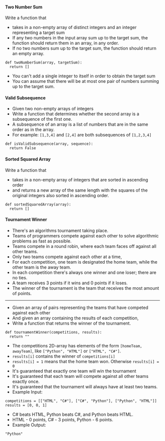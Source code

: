 #### Two Number Sum
Write a function that 
- takes in a non-empty array of distinct integers and an integer representing a target sum
- If any two numbers in the input array sum up to the target sum, the function should return them in an array, in any order.
- If no two numbers sum up to the target sum, the function should return an empty array.
```
def twoNumberSum(array, targetSum):
  return []
```
- You can't add a single integer to itself in order to obtain the target sum
- You can assume that there will be at most one pair of numbers summing up to the target sum.

#### Valid Subsequence
- Given two non-empty arrays of integers
- Write a function that determines whether the second array is a subsequence of the first one.
- A subsequence of an array is a list of numbers that are in the same order as in the array.
- For example: `[1,3,4]` and `[2,4]` are both subsequences of `[1,2,3,4]`
```
def isValidSubsequence(array, sequence):
  return False
```

#### Sorted Squared Array
Write a function that 
- takes in a non-empty array of integers that are sorted in ascending order
- and returns a new array of the same length with the squares of the original integers also sorted in ascending order.
```
def sortedSquaredArray(array):
  return []
```

#### Tournament Winner
- There's an algorithms tournament taking place.
- Teams of programmers compete against each other to solve algorithmic problems as fast as possible.
- Teams compete in a round robin, where each team faces off against all other teams. 
- Only two teams compete against each other at a time,
- For each competition, one team is designated the home team, while the other team is the away team. 
- In each competition there's always one winner and one loser; there are no ties. 
- A team receives 3 points if it wins and 0 points if it loses. 
- The winner of the tournament is the team that receives the most amount of points.

---

- Given an array of pairs representing the teams that have competed against each other
- And given an array containing the results of each competition,
- Write a function that returns the winner of the tournament.
```
def tournamentWinner(competitions, results):
  return ""
```
- The competitions 2D-array has elements of the form `[homeTeam, awayTeam]`, like `["Python", "HTML"]` or `["HTML", "C#"]`.
- `results[i]` contains the winner of `competitions[i]` 
- `results[i] = 1` means that the home team won. Otherwise `results[i] = 0`
- It's guaranteed that exactly one team will win the tournament
- It's guaranteed that each team will compete against all other teams exactly once.
- It's guaranteed that the tournament will always have at least two teams.
- Example Input:
```
competitions = [["HTML", "C#"], ["C#", "Python"], ["Python", "HTML"]]
results = [0, 0, 1]
```
- C# beats HTML, Python beats C#, and Python beats HTML.
- HTML - 0 points, C# - 3 points, Python - 6 points.
- Example Output:
```
"Python"
```
